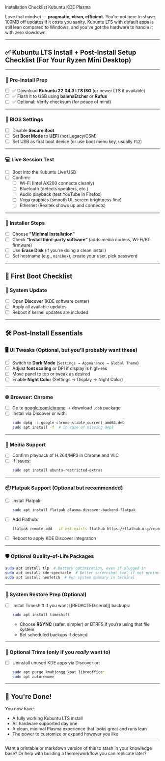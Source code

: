 Installation Checklist Kubuntu KDE Plasma

Love that mindset — **pragmatic, clean, efficient.** You're not here to shave 100MB off updates if it costs you sanity. Kubuntu LTS with default apps is still lean compared to Windows, and you’ve got the hardware to handle it with zero slowdown.

---

## ✅ Kubuntu LTS Install + Post-Install Setup Checklist (For Your Ryzen Mini Desktop)

---

### 🧰 **Pre-Install Prep**
- [ ] ✅ Download **Kubuntu 22.04.3 LTS ISO** (or newer LTS if available)
- [ ] ✅ Flash it to USB using **balenaEtcher** or **Rufus**
- [ ] ✅ Optional: Verify checksum (for peace of mind)

---

### 🔧 **BIOS Settings**
- [ ] Disable **Secure Boot**
- [ ] Set **Boot Mode** to **UEFI** (not Legacy/CSM)
- [ ] Set USB as first boot device (or use boot menu key, usually `F12`)

---

### 💻 **Live Session Test**
- [ ] Boot into the Kubuntu Live USB
- [ ] Confirm:
  - [ ] Wi-Fi (Intel AX200 connects cleanly)
  - [ ] Bluetooth (detects speakers, etc.)
  - [ ] Audio playback (test YouTube in Firefox)
  - [ ] Vega graphics (smooth UI, screen brightness fine)
  - [ ] Ethernet (Realtek shows up and connects)

---

### 💽 **Installer Steps**
- [ ] Choose **"Minimal Installation"**
- [ ] Check **“Install third-party software”** (adds media codecs, Wi-Fi/BT firmware)
- [ ] Use **Erase Disk** (if you're doing a clean install)
- [ ] Set hostname (e.g., `minibox`), create your user, pick password

---

## 🚀 First Boot Checklist

### 🔄 System Update
- [ ] Open **Discover** (KDE software center)
- [ ] Apply all available updates
- [ ] Reboot if kernel updates are included

---

## 🛠️ Post-Install Essentials

### 🖥️ UI Tweaks (Optional, but you’ll probably want these)
- [ ] Switch to **Dark Mode** (`Settings → Appearance → Global Theme`)
- [ ] Adjust **font scaling** or DPI if display is high-res
- [ ] Move panel to top or tweak as desired
- [ ] Enable **Night Color** (Settings → Display → Night Color)

---

### 🌐 Browser: Chrome
- [ ] Go to [google.com/chrome](https://google.com/chrome) → download `.deb` package
- [ ] Install via Discover or with:
  ```bash
  sudo dpkg -i google-chrome-stable_current_amd64.deb
  sudo apt install -f  # in case of missing deps
  ```

---

### 🎥 Media Support
- [ ] Confirm playback of H.264/MP3 in Chrome and VLC
- [ ] If issues:
  ```bash
  sudo apt install ubuntu-restricted-extras
  ```

---

### 📦 Flatpak Support (Optional but recommended)
- [ ] Install Flatpak:
  ```bash
  sudo apt install flatpak plasma-discover-backend-flatpak
  ```
- [ ] Add Flathub:
  ```bash
  flatpak remote-add --if-not-exists flathub https://flathub.org/repo/flathub.flatpakrepo
  ```
- [ ] Reboot to apply KDE Discover integration

---

### 🛡️ Optional Quality-of-Life Packages
```bash
sudo apt install tlp  # Battery optimization, even if plugged in
sudo apt install kde-spectacle  # Better screenshot tool if not preinstalled
sudo apt install neofetch  # Fun system summary in terminal
```

---

### 🧯 System Restore Prep (Optional)
- [ ] Install Timeshift if you want [[REDACTED:serial]] backups:
  ```bash
  sudo apt install timeshift
  ```
  - Choose **RSYNC** (safer, simpler) or BTRFS if you’re using that file system
  - Set scheduled backups if desired

---

### 🧼 Optional Trims (only if you *really* want to)
- [ ] Uninstall unused KDE apps via Discover or:
  ```bash
  sudo apt purge kmahjongg kpat libreoffice*
  sudo apt autoremove
  ```

---

## 🎯 You're Done!

You now have:
- A fully working Kubuntu LTS install
- All hardware supported day one
- A clean, minimal Plasma experience that looks great and runs lean
- The power to customize or expand however you like

---

Want a printable or markdown version of this to stash in your knowledge base? Or help with building a theme/workflow you can replicate later?